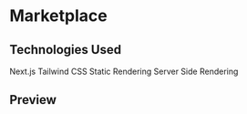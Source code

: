 # Marketplace


## Technologies Used

Next.js
Tailwind CSS
Static Rendering
Server Side Rendering

## Preview


